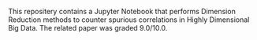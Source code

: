 This repositery contains a Jupyter Notebook that performs Dimension Reduction methods to counter spurious correlations in Highly Dimensional Big Data. The related paper was graded 9.0/10.0.
